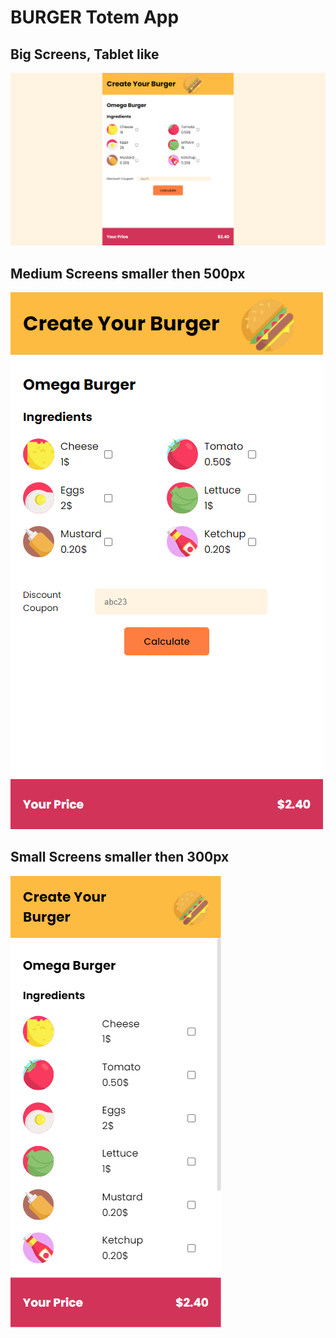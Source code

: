# BURGER Totem App

## Big Screens, Tablet like
![Standard](/readme-img/burger-totem.png "Big Screens Version")

## Medium Screens smaller then 500px
![Responsive 500](/readme-img/burger-totem-500px.png "500px screens")

## Small Screens smaller then 300px
![Responsive 300](/readme-img/burger-totem-300px.png "300px screens")